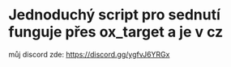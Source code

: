 # Jednoduchý script pro sednutí funguje přes ox_target a je v cz
můj discord zde: https://discord.gg/ygfvJ6YRGx
